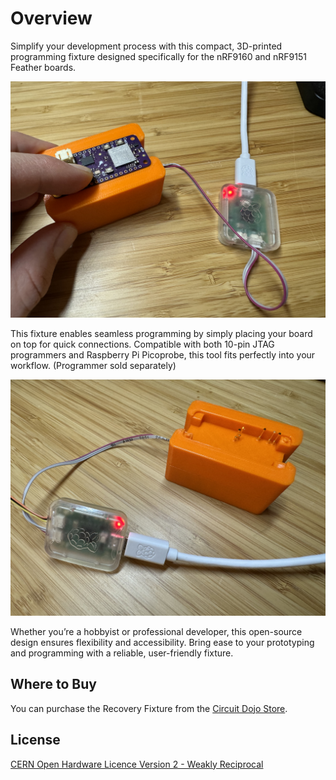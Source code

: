 # Overview

Simplify your development process with this compact, 3D-printed programming fixture designed specifically for the nRF9160 and nRF9151 Feather boards.

![nRF91xx Feather Recovery Fixture](./img/recovery_fixture_with_nrf9151_feather.JPG)

This fixture enables seamless programming by simply placing your board on top for quick connections. Compatible with both 10-pin JTAG programmers and Raspberry Pi Picoprobe, this tool fits perfectly into your workflow. (Programmer sold separately)

![nRF91xx Feather Recovery Fixture with Raspberry Pi Picoprobe](./img/recovery_fixture_with_picoprobe.JPG)

Whether you’re a hobbyist or professional developer, this open-source design ensures flexibility and accessibility. Bring ease to your prototyping and programming with a reliable, user-friendly fixture.

## Where to Buy

You can purchase the Recovery Fixture from the [Circuit Dojo Store](https://www.circuitdojo.com/products/recovery-fixture).

## License

[CERN Open Hardware Licence Version 2 - Weakly Reciprocal](https://github.com/circuitdojo/nrf91xx-feather-recovery-fixture#CERN-OHL-W-2.0-1-ov-file)
